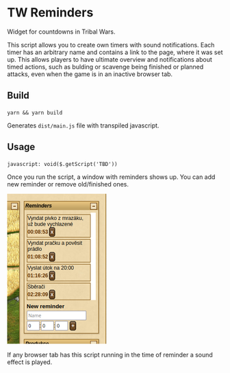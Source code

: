 # TW Reminders

Widget for countdowns in Tribal Wars.

This script allows you to create own timers with sound notifications. Each timer has an arbitrary name and contains a link to the page, where it was set up. This allows players to have ultimate overview and notifications about timed actions, such as bulding or scavenge being finished or planned attacks, even when the game is in an inactive browser tab.

## Build

`yarn && yarn build`

Generates `dist/main.js` file with transpiled javascript.

## Usage

`javascript: void($.getScript('TBD'))`

Once you run the script, a window with reminders shows up. You can add new reminder or remove old/finished ones.

![Example](/img/reminders.png)

If any browser tab has this script running in the time of reminder a sound effect is played.